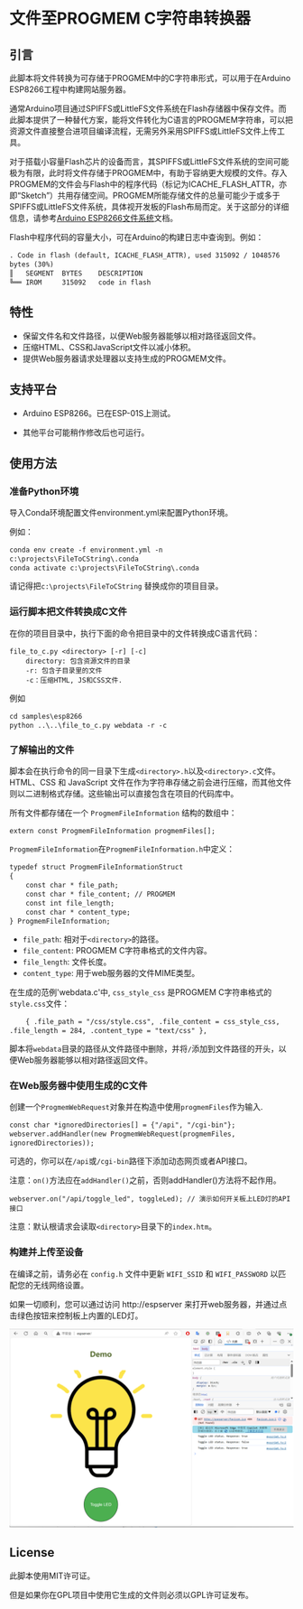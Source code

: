 # 文件至PROGMEM C字符串转换器

## 引言
此脚本将文件转换为可存储于PROGMEM中的C字符串形式，可以用于在Arduino ESP8266工程中构建网站服务器。

通常Arduino项目通过SPIFFS或LittleFS文件系统在Flash存储器中保存文件。而此脚本提供了一种替代方案，能将文件转化为C语言的PROGMEM字符串，可以把资源文件直接整合进项目编译流程，无需另外采用SPIFFS或LittleFS文件上传工具。

对于搭载小容量Flash芯片的设备而言，其SPIFFS或LittleFS文件系统的空间可能极为有限，此时将文件存储于PROGMEM中，有助于容纳更大规模的文件。存入PROGMEM的文件会与Flash中的程序代码（标记为ICACHE_FLASH_ATTR，亦即“Sketch”）共用存储空间。PROGMEM所能存储文件的总量可能少于或多于SPIFFS或LittleFS文件系统，具体视开发板的Flash布局而定。关于这部分的详细信息，请参考[Arduino ESP8266文件系统](https://arduino-esp8266.readthedocs.io/zh_CN/latest/filesystem.html)文档。

Flash中程序代码的容量大小，可在Arduino的构建日志中查询到。例如：
```
. Code in flash (default, ICACHE_FLASH_ATTR), used 315092 / 1048576 bytes (30%)
║   SEGMENT  BYTES    DESCRIPTION
╚══ IROM     315092   code in flash
```

## 特性
* 保留文件名和文件路径，以便Web服务器能够以相对路径返回文件。
* 压缩HTML、CSS和JavaScript文件以减小体积。
* 提供Web服务器请求处理器以支持生成的PROGMEM文件。
  
## 支持平台
* Arduino ESP8266。已在ESP-01S上测试。

* 其他平台可能稍作修改后也可运行。

## 使用方法
### 准备Python环境

导入Conda环境配置文件environment.yml来配置Python环境。

例如：
```
conda env create -f environment.yml -n c:\projects\FileToCString\.conda
conda activate c:\projects\FileToCString\.conda
```

请记得把`c:\projects\FileToCString` 替换成你的项目目录。

### 运行脚本把文件转换成C文件
 
 在你的项目目录中，执行下面的命令把目录中的文件转换成C语言代码：
```
file_to_c.py <directory> [-r] [-c]
    directory: 包含资源文件的目录
    -r: 包含子目录里的文件
    -c：压缩HTML, JS和CSS文件.
```
例如
```
cd samples\esp8266
python ..\..\file_to_c.py webdata -r -c
```

### 了解输出的文件
脚本会在执行命令的同一目录下生成`<directory>.h`以及`<directory>.c`文件。HTML、CSS 和 JavaScript 文件在作为字符串存储之前会进行压缩，而其他文件则以二进制格式存储。这些输出可以直接包含在项目的代码库中。

所有文件都存储在一个 `ProgmemFileInformation` 结构的数组中：
```
extern const ProgmemFileInformation progmemFiles[];
```
`ProgmemFileInformation`在`ProgmemFileInformation.h`中定义：
```
typedef struct ProgmemFileInformationStruct
{
    const char * file_path;
    const char * file_content; // PROGMEM
    const int file_length;
    const char * content_type;
} ProgmemFileInformation;
```

* `file_path`: 相对于`<directory>`的路径。
* `file_content`: PROGMEM C字符串格式的文件内容。
* `file_length`: 文件长度。
* `content_type`: 用于web服务器的文件MIME类型。

在生成的范例'webdata.c'中, `css_style_css` 是PROGMEM C字符串格式的 `style.css`文件：
```
    { .file_path = "/css/style.css", .file_content = css_style_css, .file_length = 284, .content_type = "text/css" },
```
脚本将`webdata`目录的路径从文件路径中删除，并将`/`添加到文件路径的开头，以便Web服务器能够以相对路径返回文件。


### 在Web服务器中使用生成的C文件
创建一个`ProgmemWebRequest`对象并在构造中使用`progmemFiles`作为输入.
```
const char *ignoredDirectories[] = {"/api", "/cgi-bin"};
webserver.addHandler(new ProgmemWebRequest(progmemFiles, ignoredDirectories));
```
可选的，你可以在`/api`或`/cgi-bin`路径下添加动态网页或者API接口。

注意：`on()`方法应在`addHandler()`之前，否则addHandler()方法将不起作用。
```
webserver.on("/api/toggle_led", toggleLed); // 演示如何开关板上LED灯的API接口
```

注意：默认根请求会读取`<directory>`目录下的`index.htm`。

### 构建并上传至设备
在编译之前，请务必在 `config.h` 文件中更新 `WIFI_SSID` 和 `WIFI_PASSWORD` 以匹配您的无线网络设置。

如果一切顺利，您可以通过访问 http://espserver 来打开web服务器，并通过点击绿色按钮来控制板上内置的LED灯。

![screenshot](images/demo.png)

## License
此脚本使用MIT许可证。

但是如果你在GPL项目中使用它生成的文件则必须以GPL许可证发布。